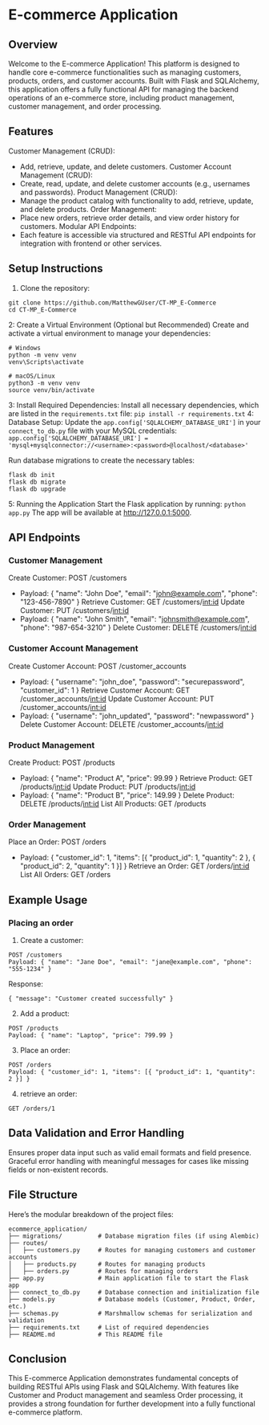 # E-commerce Application

## Overview
Welcome to the E-commerce Application! This platform is designed to handle core e-commerce functionalities such as managing customers, products, orders, and customer accounts. Built with Flask and SQLAlchemy, this application offers a fully functional API for managing the backend operations of an e-commerce store, including product management, customer management, and order processing.

## Features
Customer Management (CRUD):
* Add, retrieve, update, and delete customers.
Customer Account Management (CRUD):
* Create, read, update, and delete customer accounts (e.g., usernames and passwords).
Product Management (CRUD):
* Manage the product catalog with functionality to add, retrieve, update, and delete products.
Order Management:
* Place new orders, retrieve order details, and view order history for customers.
Modular API Endpoints:
* Each feature is accessible via structured and RESTful API endpoints for integration with frontend or other services.

## Setup Instructions
1. Clone the repository:
```
git clone https://github.com/MatthewGUser/CT-MP_E-Commerce
cd CT-MP_E-Commerce
```
2: Create a Virtual Environment (Optional but Recommended)
Create and activate a virtual environment to manage your dependencies:
```
# Windows
python -m venv venv
venv\Scripts\activate

# macOS/Linux
python3 -m venv venv
source venv/bin/activate
```
3: Install Required Dependencies:
Install all necessary dependencies, which are listed in the `requirements.txt` file:
`pip install -r requirements.txt`
4: Database Setup:
Update the `app.config['SQLALCHEMY_DATABASE_URI']` in your `connect_to_db.py` file with your MySQL credentials:
`app.config['SQLALCHEMY_DATABASE_URI'] = 'mysql+mysqlconnector://<username>:<password>@localhost/<database>'`

Run database migrations to create the necessary tables:
```
flask db init
flask db migrate
flask db upgrade
```
5: Running the Application
Start the Flask application by running:
`python app.py`
The app will be available at http://127.0.0.1:5000.

## API Endpoints
### Customer Management
Create Customer: POST /customers
* Payload: { "name": "John Doe", "email": "john@example.com", "phone": "123-456-7890" }
Retrieve Customer: GET /customers/<int:id>
Update Customer: PUT /customers/<int:id>
* Payload: { "name": "John Smith", "email": "johnsmith@example.com", "phone": "987-654-3210" }
Delete Customer: DELETE /customers/<int:id>

### Customer Account Management
Create Customer Account: POST /customer_accounts
* Payload: { "username": "john_doe", "password": "securepassword", "customer_id": 1 }
Retrieve Customer Account: GET /customer_accounts/<int:id>
Update Customer Account: PUT /customer_accounts/<int:id>
* Payload: { "username": "john_updated", "password": "newpassword" }
Delete Customer Account: DELETE /customer_accounts/<int:id>

### Product Management
Create Product: POST /products
* Payload: { "name": "Product A", "price": 99.99 }
Retrieve Product: GET /products/<int:id>
Update Product: PUT /products/<int:id>
* Payload: { "name": "Product B", "price": 149.99 }
Delete Product: DELETE /products/<int:id>
List All Products: GET /products

### Order Management
Place an Order: POST /orders
* Payload: { "customer_id": 1, "items": [{ "product_id": 1, "quantity": 2 }, { "product_id": 2, "quantity": 1 }] }
Retrieve an Order: GET /orders/<int:id>
List All Orders: GET /orders

## Example Usage
### Placing an order
1. Create a customer:
```
POST /customers
Payload: { "name": "Jane Doe", "email": "jane@example.com", "phone": "555-1234" }
```
Response:
```
{ "message": "Customer created successfully" }
```
2. Add a product:
```
POST /products
Payload: { "name": "Laptop", "price": 799.99 }
```
3. Place an order:
```
POST /orders
Payload: { "customer_id": 1, "items": [{ "product_id": 1, "quantity": 2 }] }
```
4. retrieve an order:
```
GET /orders/1
```

## Data Validation and Error Handling
Ensures proper data input such as valid email formats and field presence.
Graceful error handling with meaningful messages for cases like missing fields or non-existent records.

## File Structure
Here’s the modular breakdown of the project files:
```
ecommerce_application/
├── migrations/          # Database migration files (if using Alembic)
├── routes/
│   ├── customers.py     # Routes for managing customers and customer accounts
│   ├── products.py      # Routes for managing products
│   ├── orders.py        # Routes for managing orders
├── app.py               # Main application file to start the Flask app
├── connect_to_db.py     # Database connection and initialization file
├── models.py            # Database models (Customer, Product, Order, etc.)
├── schemas.py           # Marshmallow schemas for serialization and validation
├── requirements.txt     # List of required dependencies
├── README.md            # This README file
```


## Conclusion
This E-commerce Application demonstrates fundamental concepts of building RESTful APIs using Flask and SQLAlchemy. With features like Customer and Product management and seamless Order processing, it provides a strong foundation for further development into a fully functional e-commerce platform.